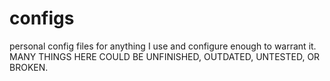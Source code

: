 # configs
personal config files for anything I use and configure enough to warrant it. MANY THINGS HERE COULD BE UNFINISHED, OUTDATED, UNTESTED, OR BROKEN.
